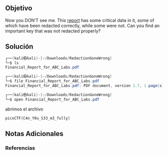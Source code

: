 ## Objetivo 

Now you DON’T see me. This [report](https://artifacts.picoctf.net/c/84/Financial_Report_for_ABC_Labs.pdf) has some critical data in it, some of which have been redacted correctly, while some were not. Can you find an important key that was not redacted properly?

## Solución  

```java
┌──(kali㉿kali)-[~/Downloads/RedactionGoneWrong]
└─$ ls                                               
Financial_Report_for_ABC_Labs.pdf

┌──(kali㉿kali)-[~/Downloads/RedactionGoneWrong]
└─$ file Financial_Report_for_ABC_Labs.pdf           
Financial_Report_for_ABC_Labs.pdf: PDF document, version 1.7, 1 page(s)

┌──(kali㉿kali)-[~/Downloads/RedactionGoneWrong]
└─$ open Financial_Report_for_ABC_Labs.pdf          
```

abrimos el archivo

```java
picoCTF{C4n_Y0u_S33_m3_fully}
```
## Notas Adicionales 

### Referencias
